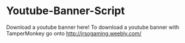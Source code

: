 # Youtube-Banner-Script
Download a youtube banner here! To download a youtube banner with TamperMonkey go onto http://jrsogaming.weebly.com/
